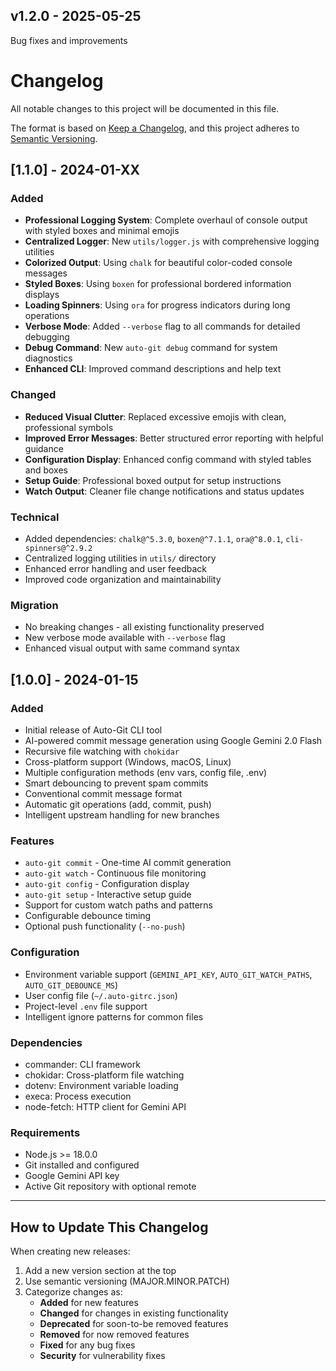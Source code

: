 ## v1.2.0 - 2025-05-25

Bug fixes and improvements

# Changelog

All notable changes to this project will be documented in this file.

The format is based on [Keep a Changelog](https://keepachangelog.com/en/1.0.0/),
and this project adheres to [Semantic Versioning](https://semver.org/spec/v2.0.0.html).

## [1.1.0] - 2024-01-XX

### Added
- **Professional Logging System**: Complete overhaul of console output with styled boxes and minimal emojis
- **Centralized Logger**: New `utils/logger.js` with comprehensive logging utilities
- **Colorized Output**: Using `chalk` for beautiful color-coded console messages
- **Styled Boxes**: Using `boxen` for professional bordered information displays
- **Loading Spinners**: Using `ora` for progress indicators during long operations
- **Verbose Mode**: Added `--verbose` flag to all commands for detailed debugging
- **Debug Command**: New `auto-git debug` command for system diagnostics
- **Enhanced CLI**: Improved command descriptions and help text

### Changed
- **Reduced Visual Clutter**: Replaced excessive emojis with clean, professional symbols
- **Improved Error Messages**: Better structured error reporting with helpful guidance
- **Configuration Display**: Enhanced config command with styled tables and boxes
- **Setup Guide**: Professional boxed output for setup instructions
- **Watch Output**: Cleaner file change notifications and status updates

### Technical
- Added dependencies: `chalk@^5.3.0`, `boxen@^7.1.1`, `ora@^8.0.1`, `cli-spinners@^2.9.2`
- Centralized logging utilities in `utils/` directory
- Enhanced error handling and user feedback
- Improved code organization and maintainability

### Migration
- No breaking changes - all existing functionality preserved
- New verbose mode available with `--verbose` flag
- Enhanced visual output with same command syntax

## [1.0.0] - 2024-01-15

### Added
- Initial release of Auto-Git CLI tool
- AI-powered commit message generation using Google Gemini 2.0 Flash
- Recursive file watching with `chokidar`
- Cross-platform support (Windows, macOS, Linux)
- Multiple configuration methods (env vars, config file, .env)
- Smart debouncing to prevent spam commits
- Conventional commit message format
- Automatic git operations (add, commit, push)
- Intelligent upstream handling for new branches

### Features
- `auto-git commit` - One-time AI commit generation
- `auto-git watch` - Continuous file monitoring
- `auto-git config` - Configuration display
- `auto-git setup` - Interactive setup guide
- Support for custom watch paths and patterns
- Configurable debounce timing
- Optional push functionality (`--no-push`)

### Configuration
- Environment variable support (`GEMINI_API_KEY`, `AUTO_GIT_WATCH_PATHS`, `AUTO_GIT_DEBOUNCE_MS`)
- User config file (`~/.auto-gitrc.json`)
- Project-level `.env` file support
- Intelligent ignore patterns for common files

### Dependencies
- commander: CLI framework
- chokidar: Cross-platform file watching
- dotenv: Environment variable loading
- execa: Process execution
- node-fetch: HTTP client for Gemini API

### Requirements
- Node.js >= 18.0.0
- Git installed and configured
- Google Gemini API key
- Active Git repository with optional remote

---

## How to Update This Changelog

When creating new releases:

1. Add a new version section at the top
2. Use semantic versioning (MAJOR.MINOR.PATCH)
3. Categorize changes as:
   - **Added** for new features
   - **Changed** for changes in existing functionality
   - **Deprecated** for soon-to-be removed features
   - **Removed** for now removed features
   - **Fixed** for any bug fixes
   - **Security** for vulnerability fixes 
